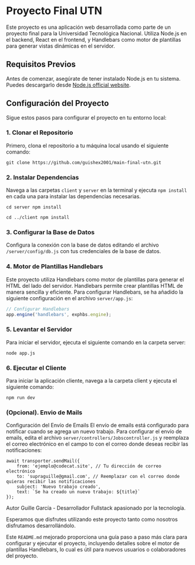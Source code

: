 # Proyecto Final UTN

Este proyecto es una aplicación web desarrollada como parte de un proyecto final para la Universidad Tecnológica Nacional. Utiliza Node.js en el backend, React en el frontend, y Handlebars como motor de plantillas para generar vistas dinámicas en el servidor.

## Requisitos Previos

Antes de comenzar, asegúrate de tener instalado Node.js en tu sistema. Puedes descargarlo desde [Node.js official website](https://nodejs.org/).

## Configuración del Proyecto

Sigue estos pasos para configurar el proyecto en tu entorno local:

### 1. Clonar el Repositorio

Primero, clona el repositorio a tu máquina local usando el siguiente comando:
```
git clone https://github.com/guishex2001/main-final-utn.git
```

### 2. Instalar Dependencias

Navega a las carpetas `client` y `server` en la terminal y ejecuta `npm install` en cada una para instalar las dependencias necesarias.
```
cd server npm install
```

```
cd ../client npm install
```
### 3. Configurar la Base de Datos

Configura la conexión con la base de datos editando el archivo `/server/config/db.js` con tus credenciales de la base de datos.

### 4. Motor de Plantillas Handlebars

Este proyecto utiliza Handlebars como motor de plantillas para generar el HTML del lado del servidor. Handlebars permite crear plantillas HTML de manera sencilla y eficiente. Para configurar Handlebars, se ha añadido la siguiente configuración en el archivo `server/app.js`:

```javascript
// Configurar Handlebars
app.engine('handlebars', exphbs.engine);
```

### 5. Levantar el Servidor

Para iniciar el servidor, ejecuta el siguiente comando en la carpeta server:

```
node app.js
```

### 6. Ejecutar el Cliente

Para iniciar la aplicación cliente, navega a la carpeta client y ejecuta el siguiente comando:


```
npm run dev
```
### (Opcional). Envio de Mails
 Configuración del Envío de Emails
El envío de emails está configurado para notificar cuando se agrega un nuevo trabajo. Para configurar el envío de emails, edita el archivo `server/controllers/Jobscontroller.js` y reemplaza el correo electrónico en el campo to con el correo donde deseas recibir las notificaciones:
```
await transporter.sendMail({
    from: 'ejemplo@codecat.site', // Tu dirección de correo electrónico
    to: 'supraguille@gmail.com', // Reemplazar con el correo donde quieras recibir las notificaciones
    subject: 'Nuevo trabajo creado',
    text: `Se ha creado un nuevo trabajo: ${title}`
});

```
Autor
Guille García - Desarrollador Fullstack apasionado por la tecnología.

Esperamos que disfrutes utilizando este proyecto tanto como nosotros disfrutamos desarrollándolo.


Este `README.md` mejorado proporciona una guía paso a paso más clara para configurar y ejecutar el proyecto, incluyendo detalles sobre el motor de plantillas Handlebars, lo cual es útil para nuevos usuarios o colaboradores del proyecto.

